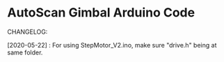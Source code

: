 # AutoScan Gimbal Arduino Code

CHANGELOG:

[2020-05-22] : For using StepMotor_V2.ino, make sure "drive.h" being at same folder.
